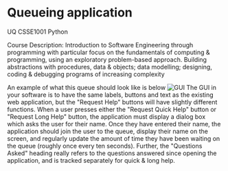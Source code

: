 # Queueing application
UQ CSSE1001 Python

Course Description: Introduction to Software Engineering through programming with particular focus on the fundamentals of computing & programming, using an exploratory problem-based approach. Building abstractions with procedures, data & objects; data modelling; designing, coding & debugging programs of increasing complexity

An example of what this queue should look like is below
![GUI](https://github.com/danielzhangau/Queueing-Application/blob/master/Assignments/a3/A3%20CSSE1001_7030%20Semester%202%2C%202018.jpg?raw=true)
The GUI in your software is to have the same labels, buttons and text as the existing web application, but the "Request Help" buttons will have slightly different functions. When a user presses either the "Request Quick Help" button or "Request Long Help" button, the
application must display a dialog box which asks the user for their name. Once they have entered their name, the application should join the user to the queue, display their name on the screen, and regularly update the amount of time they have been waiting on the queue (roughly once every ten seconds). Further, the "Questions Asked" heading really refers to the questions answered since opening the application, and is tracked separately for quick & long help.
